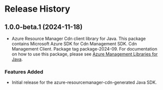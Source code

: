 # Release History

## 1.0.0-beta.1 (2024-11-18)

- Azure Resource Manager Cdn client library for Java. This package contains Microsoft Azure SDK for Cdn Management SDK. Cdn Management Client. Package tag package-2024-09. For documentation on how to use this package, please see [Azure Management Libraries for Java](https://aka.ms/azsdk/java/mgmt).
### Features Added

- Initial release for the azure-resourcemanager-cdn-generated Java SDK.
